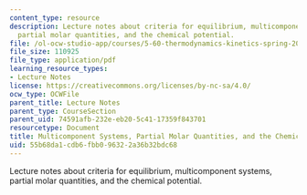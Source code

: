 ```yaml
---
content_type: resource
description: Lecture notes about criteria for equilibrium, multicomponent systems,
  partial molar quantities, and the chemical potential.
file: /ol-ocw-studio-app/courses/5-60-thermodynamics-kinetics-spring-2008/55b68da1cdb6fbb096322a36b32bdc68_lec_14.pdf
file_size: 110925
file_type: application/pdf
learning_resource_types:
- Lecture Notes
license: https://creativecommons.org/licenses/by-nc-sa/4.0/
ocw_type: OCWFile
parent_title: Lecture Notes
parent_type: CourseSection
parent_uid: 74591afb-232e-eb20-5c41-17359f843701
resourcetype: Document
title: Multicomponent Systems, Partial Molar Quantities, and the Chemical Potential
uid: 55b68da1-cdb6-fbb0-9632-2a36b32bdc68
---
```

Lecture notes about criteria for equilibrium, multicomponent systems, partial molar quantities, and the chemical potential.